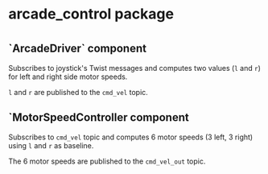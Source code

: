 <h1>arcade_control package<h1>

<h2>`ArcadeDriver` component</h2>

Subscribes to joystick's Twist messages and computes two values (`l` and `r`) for left and right side motor speeds.

`l` and `r` are published to the `cmd_vel` topic.

<h2>`MotorSpeedController component</h2>

Subscribes to `cmd_vel` topic and computes 6 motor speeds (3 left, 3 right) using `l` and `r` as baseline.

The 6 motor speeds are published to the `cmd_vel_out` topic.

